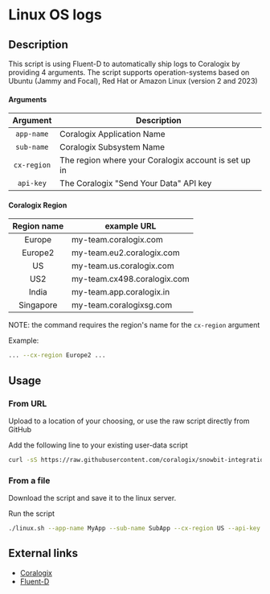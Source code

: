 # Linux OS logs

## Description
This script is using Fluent-D to automatically ship logs to Coralogix by providing 4 arguments.
The script supports operation-systems based on Ubuntu (Jammy and Focal), Red Hat or Amazon Linux (version 2 and 2023)

#### Arguments
|   Argument    | Description                                          |
|:-------------:|------------------------------------------------------|
|  `app-name`   | Coralogix Application Name                           |
|  `sub-name`   | Coralogix Subsystem Name                             |
|  `cx-region`  | The region where your Coralogix account is set up in |
|   `api-key`   | The Coralogix "Send Your Data" API key               |

#### Coralogix Region
| Region name | example URL                 |
|:-----------:|-----------------------------|
|   Europe    | my-team.coralogix.com       |
|   Europe2   | my-team.eu2.coralogix.com   |
|     US      | my-team.us.coralogix.com    |
|     US2     | my-team.cx498.coralogix.com |
|    India    | my-team.app.coralogix.in    |
|  Singapore  | my-team.coralogixsg.com     |

NOTE: the command requires the region's name for the `cx-region` argument

Example:
```bash
... --cx-region Europe2 ...
```

## Usage

### From URL
Upload to a location of your choosing, or use the raw script directly from GitHub 

Add the following line to your existing user-data script
```bash
curl -sS https://raw.githubusercontent.com/coralogix/snowbit-integrations/feature/os-logs-script/SIEM%20%26%20SaaS/OS%20Logs/Linux/linux.sh | bash -s -- --app-name MyApp --sub-name SubApp --cx-region US --api-key abc123
```

### From a file
Download the script and save it to the linux server.

Run the script 
```bash
./linux.sh --app-name MyApp --sub-name SubApp --cx-region US --api-key abc123
```

## External links
* [Coralogix](https://coralogix.com/)
* [Fluent-D](https://docs.fluentd.org/)
